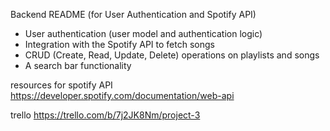 Backend README (for User Authentication and Spotify API)

- User authentication (user model and authentication logic)
- Integration with the Spotify API to fetch songs
- CRUD (Create, Read, Update, Delete) operations on playlists and songs
- A search bar functionality

resources for spotify API
https://developer.spotify.com/documentation/web-api

trello
https://trello.com/b/7j2JK8Nm/project-3
